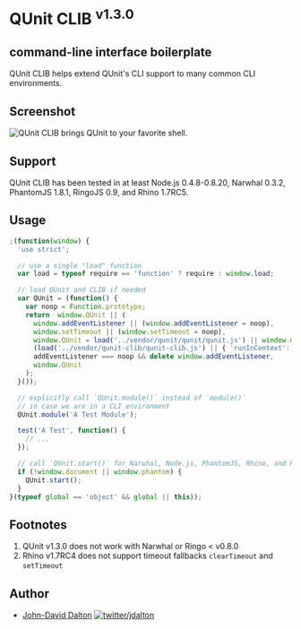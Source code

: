 # QUnit CLIB <sup>v1.3.0</sup>
## command-line interface boilerplate

QUnit CLIB helps extend QUnit's CLI support to many common CLI environments.

## Screenshot

![QUnit CLIB brings QUnit to your favorite shell.](http://i.imgur.com/jpu9l.png)

## Support

QUnit CLIB has been tested in at least Node.js 0.4.8-0.8.20, Narwhal 0.3.2, PhantomJS 1.8.1, RingoJS 0.9, and Rhino 1.7RC5.

## Usage

```js
;(function(window) {
  'use strict';

  // use a single "load" function
  var load = typeof require == 'function' ? require : window.load;

  // load QUnit and CLIB if needed
  var QUnit = (function() {
    var noop = Function.prototype;
    return  window.QUnit || (
      window.addEventListener || (window.addEventListener = noop),
      window.setTimeout || (window.setTimeout = noop),
      window.QUnit = load('../vendor/qunit/qunit/qunit.js') || window.QUnit,
      (load('../vendor/qunit-clib/qunit-clib.js') || { 'runInContext': noop }).runInContext(window),
      addEventListener === noop && delete window.addEventListener,
      window.QUnit
    );
  }());

  // explicitly call `QUnit.module()` instead of `module()`
  // in case we are in a CLI environment
  QUnit.module('A Test Module');

  test('A Test', function() {
    // ...
  });

  // call `QUnit.start()` for Narwhal, Node.js, PhantomJS, Rhino, and RingoJS
  if (!window.document || window.phantom) {
    QUnit.start();
  }
}(typeof global == 'object' && global || this));
```

## Footnotes

  1. QUnit v1.3.0 does not work with Narwhal or Ringo < v0.8.0
  2. Rhino v1.7RC4 does not support timeout fallbacks `clearTimeout` and `setTimeout`

## Author

* [John-David Dalton](http://allyoucanleet.com/)
  [![twitter/jdalton](http://gravatar.com/avatar/299a3d891ff1920b69c364d061007043?s=70)](https://twitter.com/jdalton "Follow @jdalton on Twitter")
